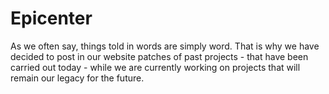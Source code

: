 # Epicenter

As we often say, things told in words are simply word. That is why we have decided to post in our website patches of past projects - that have been carried out today - while we are currently working on projects that will remain our legacy for the future.
